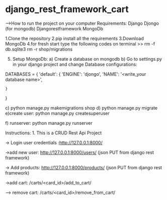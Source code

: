 # django_rest_framework_cart

-->How to run the project on your computer
Requirements: Django
              Djongo (for mongodb)
              Djangorestframework
              MongoDb
              
1.Clone the repository
2.pip install all the requirements
3.Download MongoDb
4.for fresh start type the following codes on terminal >> rm -f db.sqlite3
                                                          rm -r shop/migrations
                                                          
5. Setup MongoDb: 
a) Create a database on mongodb
b) Go to settings.py in your django project and change Database configurations:



DATABASES =  {
    'default': {
        'ENGINE': 'djongo',
        'NAME': '<write_your database name>',

    }
}



  c) python manage.py makemigrations shop
  d) python manage.py migrate
  e)create user: python manage.py createsuperuser
  
 f) runserver: python manage.py runserver
 
 
 Instructions: 1. This is a CRUD Rest Api Project
 
 
 
 
 -> Login user credentials :http://127.0.0.1:8000/
 
 
 ->add new user: http://127.0.0.1:8000/users/       (json PUT from django rest framework)
 
 
 -> Add products: http://127.0.0.1:8000/products/ (json PUT from django rest framework)
 
 
 ->add cart: /carts/<card_id>/add_to_cart/
 
 
 
 --> remove cart: /carts/<card_id>/remove_from_cart/ 
 
 
 
 
